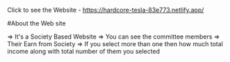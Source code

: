 Click to see the Website - https://hardcore-tesla-83e773.netlify.app/


#About the Web site

=> It's a Society Based Website
=> You can see the committee members
=> Their Earn from Society
=> If you select more than one then how much total income along with total number of them you selected
